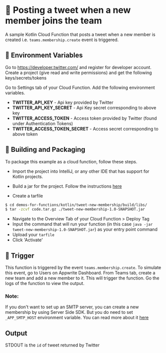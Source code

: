 # 📧 Posting a tweet when a new member joins the team

A sample Kotlin Cloud Function that posts a tweet when a new member is created i.e. `teams.membership.create` event is triggered.

## 📝 Environment Variables

Go to https://developer.twitter.com/ and register for developer account. Create a project (give read and write permissions) and get the following keys/secrets/tokens

Go to Settings tab of your Cloud Function. Add the following environment variables.

- **TWITTER_API_KEY** - Api key provided by Twitter
- **TWITTER_API_KEY_SECRET** - Api Key secret corresponding to above key
- **TWITTER_ACCESS_TOKEN** - Access token provided by Twitter (found under Authentication Tokens)
- **TWITTER_ACCESS_TOKEN_SECRET** - Access secret corresponding to above token

## 🚀 Building and Packaging

To package this example as a cloud function, follow these steps.

* Import the project into IntelliJ, or any other IDE that has support for Kotlin projects.

* Build a jar for the project. Follow the instructions [here](https://hardiksachan.hashnode.dev/build-a-jar-with-gradle)

* Create a tarfile

```bash
$ cd demos-for-functions/kotlin/tweet-new-membership/build/libs/
$ tar -zcvf code.tar.gz ./tweet-new-membership-1.0-SNAPSHOT.jar
```

* Navigate to the Overview Tab of your Cloud Function > Deploy Tag
* Input the command that will run your function (in this case `java -jar tweet-new-membership-1.0-SNAPSHOT.jar`) as your entry point command
* Upload your `tarfile`
* Click 'Activate'

## 🎯 Trigger

This function is triggered by the event `teams.membership.create`. To simulate this event, go to Users on Appwrite Dashboard. From Teams tab, create a new team and add a new member to it. This will trigger the function. Go the logs of the function to view the output.
### Note:
If you don't want to set up an SMTP server, you can create a new membership by using Server Side SDK. But you do need to set `_APP_SMTP_HOST` environment variable.
You can read more about it [here](https://appwrite.io/docs/environment-variables)

## Output

STDOUT is the `id` of tweet returned by Twitter